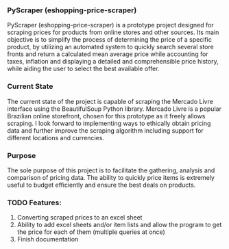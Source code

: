 ### PyScraper (eshopping-price-scraper)

PyScraper (eshopping-price-scraper) is a prototype project designed for scraping prices for products from online stores and other sources. Its main objective is to simplify the process of determining the price of a specific product, by utilizing an automated system to quickly search several store fronts and return a calculated mean average price while accounting for taxes, inflation and displaying a detailed and comprehensible price history, while aiding the user to select the best available offer.

### Current State

The current state of the project is capable of scraping the Mercado Livre interface using the BeautifulSoup Python library. Mercado Livre is a popular Brazilian online storefront, chosen for this prototype as it freely allows scraping.
I look forward to implementing ways to ethically obtain pricing data and further improve the scraping algorithm including support for different locations and currencies.

### Purpose

The sole purpose of this project is to facilitate the gathering, analysis and comparison of pricing data. The ability to quickly price items is extremely useful to budget efficiently and ensure the best deals on products.

### TODO Features:

1. Converting scraped prices to an excel sheet
2. Ability to add excel sheets and/or item lists and allow the program to get the price for each of them (multiple queries at once)
3. Finish documentation